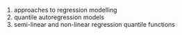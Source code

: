 1. approaches to regression modelling
2. quantile autoregression models
3. semi-linear and non-linear regression quantile functions